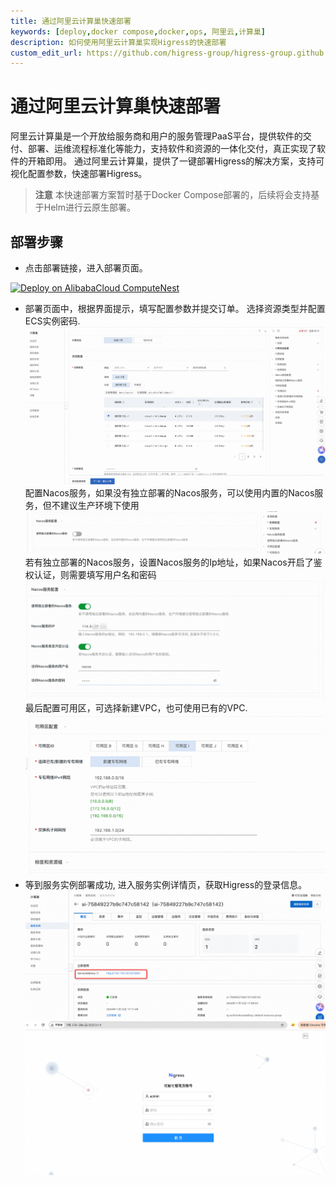 ```yaml
---
title: 通过阿里云计算巢快速部署
keywords: [deploy,docker compose,docker,ops, 阿里云,计算巢]
description: 如何使用阿里云计算巢实现Higress的快速部署
custom_edit_url: https://github.com/higress-group/higress-group.github.io/blob/main/i18n/zh-cn/docusaurus-plugin-content-docs/current/ops/deploy-by-aliyun-computenest.md
---
```


# 通过阿里云计算巢快速部署

阿里云计算巢是一个开放给服务商和用户的服务管理PaaS平台，提供软件的交付、部署、运维流程标准化等能力，支持软件和资源的一体化交付，真正实现了软件的开箱即用。
通过阿里云计算巢，提供了一键部署Higress的解决方案，支持可视化配置参数，快速部署Higress。

> **注意**
> 本快速部署方案暂时基于Docker Compose部署的，后续将会支持基于Helm进行云原生部署。

## 部署步骤
- 点击部署链接，进入部署页面。

 [![Deploy on AlibabaCloud ComputeNest](https://service-info-public.oss-cn-hangzhou.aliyuncs.com/computenest.svg)](https://computenest.console.aliyun.com/service/instance/create/default?type=user&ServiceName=Higress社区版)

- 部署页面中，根据界面提示，填写配置参数并提交订单。
  选择资源类型并配置ECS实例密码.
  ![image](https://github.com/aliyun-computenest/quickstart-higress/blob/main/docs/img1.jpg)
  配置Nacos服务，如果没有独立部署的Nacos服务，可以使用内置的Nacos服务，但不建议生产环境下使用
  ![image](https://github.com/aliyun-computenest/quickstart-higress/blob/main/docs/img2.jpg)
  若有独立部署的Nacos服务，设置Nacos服务的Ip地址，如果Nacos开启了鉴权认证，则需要填写用户名和密码
  ![image](https://github.com/aliyun-computenest/quickstart-higress/blob/main/docs/img3.png)
  最后配置可用区，可选择新建VPC，也可使用已有的VPC.
  ![image](https://github.com/aliyun-computenest/quickstart-higress/blob/main/docs/img4.png)
- 等到服务实例部署成功, 进入服务实例详情页，获取Higress的登录信息。
  ![image](https://github.com/aliyun-computenest/quickstart-higress/blob/main/docs/img5.png)
  ![image](https://github.com/aliyun-computenest/quickstart-higress/blob/main/docs/img6.png)



